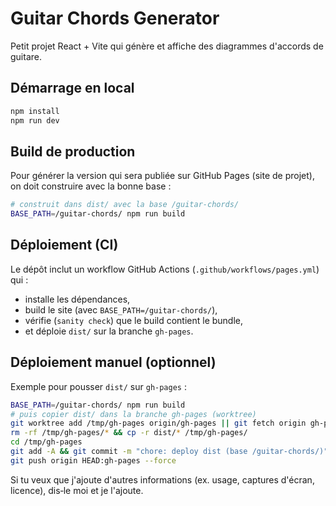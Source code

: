 # Guitar Chords Generator

Petit projet React + Vite qui génère et affiche des diagrammes d'accords de guitare.

Démarrage en local
------------------

```bash
npm install
npm run dev
```

Build de production
-------------------

Pour générer la version qui sera publiée sur GitHub Pages (site de projet), on doit construire avec la bonne base :

```bash
# construit dans dist/ avec la base /guitar-chords/
BASE_PATH=/guitar-chords/ npm run build
```

Déploiement (CI)
-----------------

Le dépôt inclut un workflow GitHub Actions (`.github/workflows/pages.yml`) qui :
- installe les dépendances,
- build le site (avec `BASE_PATH=/guitar-chords/`),
- vérifie (`sanity check`) que le build contient le bundle,
- et déploie `dist/` sur la branche `gh-pages`.

Déploiement manuel (optionnel)
------------------------------

Exemple pour pousser `dist/` sur `gh-pages` :

```bash
BASE_PATH=/guitar-chords/ npm run build
# puis copier dist/ dans la branche gh-pages (worktree)
git worktree add /tmp/gh-pages origin/gh-pages || git fetch origin gh-pages && git worktree add /tmp/gh-pages origin/gh-pages
rm -rf /tmp/gh-pages/* && cp -r dist/* /tmp/gh-pages/
cd /tmp/gh-pages
git add -A && git commit -m "chore: deploy dist (base /guitar-chords/)" || true
git push origin HEAD:gh-pages --force
```

Si tu veux que j'ajoute d'autres informations (ex. usage, captures d'écran, licence), dis‑le moi et je l'ajoute.
